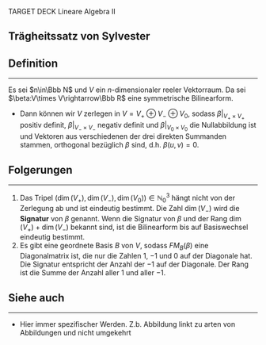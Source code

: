 
TARGET DECK
Lineare Algebra II

Trägheitssatz von Sylvester
--
## Definition
***
Es sei $n\in\Bbb N$ und $V$ ein $n$-dimensionaler reeler Vektorraum. Da sei $\beta:V\times V\rightarrow\Bbb R$ eine symmetrische Bilinearform.
- Dann können wir $V$ zerlegen in $V=V_+\oplus V_-\oplus V_0$,
  sodass $\beta|_{V_+\times V_+}$ positiv definit, $\beta|_{V_-\times V_-}$ negativ definit und $\beta|_{V_0\times V_0}$ die Nullabbildung ist und Vektoren aus verschiedenen der drei direkten Summanden stammen, orthogonal bezüglich $\beta$ sind, d.h. $\beta(u,v)=0$.
## Folgerungen
***
1. Das Tripel $(\dim(V_+), \dim(V_-), \dim(V_0)) \in \mathbb{N}_0^3$ hängt nicht von der Zerlegung ab und ist eindeutig bestimmt. Die Zahl $\dim(V_-)$ wird die **Signatur** von $\beta$ genannt. Wenn die Signatur von $\beta$ und der Rang $\dim(V_+) + \dim(V_-)$ bekannt sind, ist die Bilinearform bis auf Basiswechsel eindeutig bestimmt.
2. Es gibt eine geordnete Basis $B$ von $V$, sodass $FM_{B}(\beta)$ eine Diagonalmatrix ist, die nur die Zahlen $1$, $-1$ und $0$ auf der Diagonale hat. Die Signatur entspricht der Anzahl der $-1$ auf der Diagonale. Der Rang ist die Summe der Anzahl aller $1$ und aller $-1$.
## Siehe auch
***
* Hier immer spezifischer Werden. Z.b. Abbildung linkt zu arten von Abbildungen und nicht umgekehrt